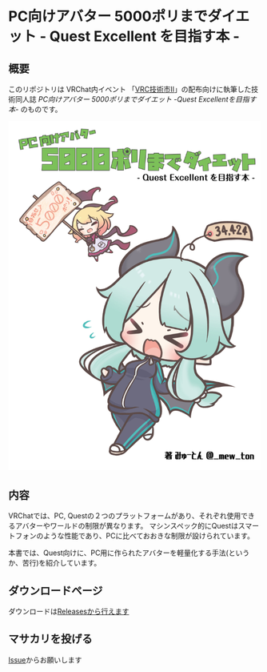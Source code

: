# PC向けアバター 5000ポリまでダイエット - Quest Excellent を目指す本 -

## 概要

このリポジトリは VRChat内イベント 「[VRC技術市II](https://vrc-tech.com/)」の配布向けに執筆した技術同人誌 *PC向けアバター 5000ポリまでダイエット -Quest Excellentを目指す本-* のものです。

![](./src/root/images/cover.jpg)

## 内容

VRChatでは、PC, Questの２つのプラットフォームがあり、それぞれ使用できるアバターやワールドの制限が異なります。
マシンスペック的にQuestはスマートフォンのような性能であり、PCに比べておおきな制限が設けられています。

本書では、Quest向けに、PC用に作られたアバターを軽量化する手法(というか、苦行)を紹介しています。


## ダウンロードページ

ダウンロードは[Releasesから行えます](https://github.com/mew-ton/teckbook_convert_lowpoly/releases)


## マサカリを投げる

[Issue](https://github.com/mew-ton/teckbook_convert_lowpoly/issues)からお願いします
